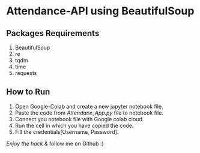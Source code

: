 # Attendance-API using BeautifulSoup

## Packages Requirements 
1. BeautifulSoup
2. re
3. tqdm
4. time
5. requests

## How to Run
1. Open Google-Colab and create a new jupyter notebook file.
2. Paste the code from *Attendace_App.py* file to notebook file.
3. Connect you notebook file with Google colab cloud.
4. Run the cell in which you have copied the code.
5. Fill the credentials[Username, Password].

*Enjoy the hack* & follow me on Github :)
